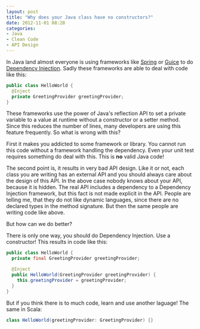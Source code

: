 ```yaml
---
layout: post
title: "Why does your Java class have no constructors?"
date: 2012-11-01 08:28
categories:
- Java
- Clean Code
- API Design
---
```


In Java land almost everyone is using frameworks like
[Spring](http://www.springsource.org) or
[Guice](https://code.google.com/p/google-guice/) to do
[Dependency Injection](https://en.wikipedia.org/wiki/Dependency_injection).
Sadly these frameworks are able to deal with code like this:

```java
public class HelloWorld {
  @Inject
  private GreetingProvider greetingProvider;
}
```

These frameworks use the power of Java's reflection API to set a
private variable to a value at runtime without a constructor or a
setter method. Since this reduces the number of lines, many developers
are using this feature frequently. So what is wrong with this?

First it makes you addicted to some framework or library. You cannot
run this code without a framework handling the dependency. Even your
unit test requires something do deal with this. This is **no** valid
Java code!

The second point is, it results in very bad API design. Like it or
not, each class you are writing has an external API and you should
always care about the design of this API. In the above case nobody
knows about your API, because it is hidden. The real API includes a
dependency to a Dependency Injection framework, but this fact is not
made explicit in the API. People are telling me, that they do not like
dynamic languages, since there are no declared types in the method
signature. But then the same people are writing code like above.

But how can we do better?

There is only one way, you should do Dependency Injection. Use a
constructor! This results in code like this:

```java
public class HelloWorld {
  private final GreetingProvider greetingProvider;

  @Inject
  public HelloWorld(GreetingProvider greetingProvider) {
    this.greetingProvider = greetingProvider;
  }
}
```

But if you think there is to much code, learn and use another laguage!
The same in Scala:

```scala
class HelloWorld(greetingProvider: GreetingProvider) {}
```
